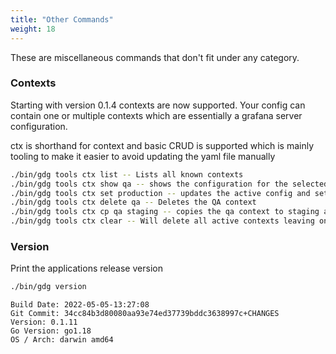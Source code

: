 ```yaml
---
title: "Other Commands"
weight: 18
---
```


These are miscellaneous commands that don't fit under any category.

### Contexts

Starting with version 0.1.4 contexts are now supported.  Your config can contain one or multiple contexts which are essentially a grafana server configuration.

ctx is shorthand for context and basic CRUD is supported which is mainly tooling to make it easier to avoid updating the yaml file manually

```sh
./bin/gdg tools ctx list -- Lists all known contexts
./bin/gdg tools ctx show qa -- shows the configuration for the selected context
./bin/gdg tools ctx set production -- updates the active config and sets it to the request value.
./bin/gdg tools ctx delete qa -- Deletes the QA context
./bin/gdg tools ctx cp qa staging -- copies the qa context to staging and sets it as active
./bin/gdg tools ctx clear -- Will delete all active contexts leaving only a single example entry
```

### Version

Print the applications release version

```sh
./bin/gdg version
```


```
Build Date: 2022-05-05-13:27:08
Git Commit: 34cc84b3d80080aa93e74ed37739bddc3638997c+CHANGES
Version: 0.1.11
Go Version: go1.18
OS / Arch: darwin amd64

```

